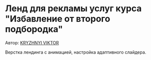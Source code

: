 <h1>Ленд для рекламы услуг курса "Избавление от второго подбородка"</h1>

<p>Автор: <a href="https://webdel.ru/" target="_blank">KRYZHNYI VIKTOR</a></p>


<p>Верстка лендинга с анимацией, настройка адаптивного слайдера.</p>
